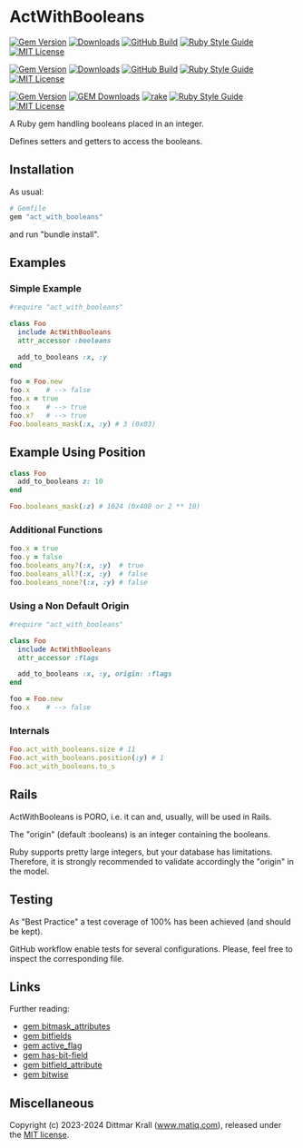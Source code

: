# ActWithBooleans

[![Gem Version](https://img.shields.io/gem/v/X?color=168AFE&logo=rubygems&logoColor=FE1616)](https://rubygems.org/gems/X)
[![Downloads](https://img.shields.io/gem/dt/X?color=168AFE&logo=rubygems&logoColor=FE1616)](https://rubygems.org/gems/X)
[![GitHub Build](https://img.shields.io/github/actions/workflow/status/matique/X/rake.yml?logo=github)](https://github.com/matique/X/actions/workflows/rake.yml)
[![Ruby Style Guide](https://img.shields.io/badge/code_style-standard-168AFE.svg)](https://github.com/standardrb/standard)
[![MIT License](https://img.shields.io/badge/license-MIT-168AFE.svg)](http://choosealicense.com/licenses/mit/)

[![Gem Version](https://img.shields.io/gem/v/act_with_booleans?color=168AFE&logo=rubygems&logoColor=FE1616)](https://rubygems.org/gems/act_with_booleans)
[![Downloads](https://img.shields.io/gem/dt/act_with_booleans?color=168AFE&logo=rubygems&logoColor=FE1616)](https://rubygems.org/gems/act_with_booleans)
[![GitHub Build](https://img.shields.io/github/actions/workflow/status/matique/act_with_booleans/rake.yml?logo=github)](https://github.com/matique/act_with_booleans/actions/workflows/rake.yml)
[![Ruby Style Guide](https://img.shields.io/badge/code_style-standard-168AFE.svg)](https://github.com/standardrb/standard)
[![MIT License](https://img.shields.io/badge/license-MIT-168AFE.svg)](http://choosealicense.com/licenses/mit/)

[![Gem Version](https://badge.fury.io/rb/act_with_booleans.svg)](http://badge.fury.io/rb/act_with_booleans)
[![GEM Downloads](https://img.shields.io/gem/dt/act_with_booleans?color=168AFE&logo=ruby&logoColor=FE1616)](https://rubygems.org/gems/act_with_booleans)
[![rake](https://github.com/matique/act_with_booleans/actions/workflows/rake.yml/badge.svg)](https://github.com/matique/act_with_booleans/actions/workflows/rake.yml)
[![Ruby Style Guide](https://img.shields.io/badge/code_style-standard-brightgreen.svg)](https://github.com/standardrb/standard)
[![MIT License](https://img.shields.io/badge/license-MIT-blue.svg)](http://choosealicense.com/licenses/mit/)

A Ruby gem handling booleans placed in an integer.

Defines setters and getters to access the booleans.

## Installation

As usual:
```ruby
# Gemfile
gem "act_with_booleans"
```
and run "bundle install".

## Examples

### Simple Example

```ruby
#require "act_with_booleans"

class Foo
  include ActWithBooleans
  attr_accessor :booleans

  add_to_booleans :x, :y
end

foo = Foo.new
foo.x    # --> false
foo.x = true
foo.x    # --> true
foo.x?   # --> true
Foo.booleans_mask(:x, :y) # 3 (0x03)
```

## Example Using Position

```ruby
class Foo
  add_to_booleans z: 10
end

Foo.booleans_mask(:z) # 1024 (0x400 or 2 ** 10)
```

### Additional Functions

```ruby
foo.x = true
foo.y = false
foo.booleans_any?(:x, :y)  # true
foo.booleans_all?(:x, :y)  # false
foo.booleans_none?(:x, :y) # false
```

### Using a Non Default Origin

```ruby
#require "act_with_booleans"

class Foo
  include ActWithBooleans
  attr_accessor :flags

  add_to_booleans :x, :y, origin: :flags
end

foo = Foo.new
foo.x    # --> false
```
### Internals

```ruby
Foo.act_with_booleans.size # 11
Foo.act_with_booleans.position(:y) # 1
Foo.act_with_booleans.to_s
```

## Rails

ActWithBooleans is PORO,
i.e. it can and, usually, will be used in Rails.

The "origin" (default :booleans) is an integer containing the booleans.

Ruby supports pretty large integers,
but your database has limitations.
Therefore, it is strongly recommended to validate accordingly
the "origin" in the model.

## Testing

As "Best Practice" a test coverage of 100% has been achieved
(and should be kept).

GitHub workflow enable tests for several configurations.
Please, feel free to inspect the corresponding file.

## Links

Further reading:

- [gem bitmask_attributes](https://github.com/joelmoss/bitmask_attributes)
- [gem bitfields](https://github.com/grosser/bitfields)
- [gem active_flag](https://github.com/kenn/active_flag)
- [gem has-bit-field](https://github.com/pjb3/has-bit-field)
- [gem bitfield_attribute](https://github.com/gzigzigzeo/bitfield_attribute)
- [gem bitwise](https://github.com/kenn/bitwise)


## Miscellaneous

Copyright (c) 2023-2024 Dittmar Krall (www.matiq.com),
released under the [MIT license](https://opensource.org/licenses/MIT).
